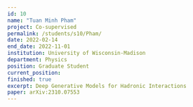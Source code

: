```yaml
---
id: 10
name: "Tuan Minh Pham"
project: Co-supervised 
permalink: /students/s10/Pham/
date: 2022-02-14
end_date: 2022-11-01
institution: University of Wisconsin-Madison
department: Physics
position: Graduate Student
current_position: 
finished: true
excerpt: Deep Generative Models for Hadronic Interactions
paper: arXiv:2310.07553
---
```


